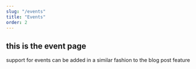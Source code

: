 ```yaml
---
slug: "/events"
title: "Events"
order: 2
---
```


## this is the event page

support for events can be added in a similar fashion to the blog post feature
